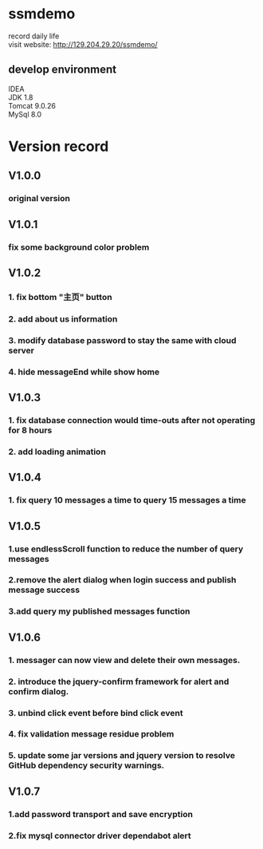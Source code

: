 # ssmdemo
record daily life<br/>
visit website: http://129.204.29.20/ssmdemo/

## develop environment
IDEA<br/>
JDK 1.8<br/>
Tomcat 9.0.26<br/>
MySql 8.0<br/>

# Version record
## V1.0.0
### original version<br/>
## V1.0.1
### fix some background color problem<br/>
## V1.0.2
### 1. fix bottom "主页" button
### 2. add about us information
### 3. modify database password to stay the same with cloud server
### 4. hide messageEnd while show home<br/>
## V1.0.3
### 1. fix database connection would time-outs after not operating for 8 hours
### 2. add loading animation<br/>
## V1.0.4
### 1. fix query 10 messages a time to query 15 messages a time<br/>
## V1.0.5
### 1.use endlessScroll function to reduce the number of query messages
### 2.remove the alert dialog when login success and publish message success
### 3.add query my published messages function<br/>
## V1.0.6
### 1. messager can now view and delete their own messages.
### 2. introduce the jquery-confirm framework for alert and confirm dialog.
### 3. unbind click event before bind click event
### 4. fix validation message residue problem
### 5. update some jar versions and jquery version to resolve GitHub dependency security warnings.<br/>
## V1.0.7
### 1.add password transport and save encryption
### 2.fix mysql connector driver dependabot alert
